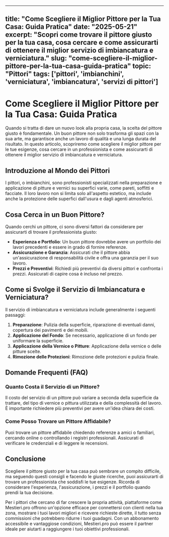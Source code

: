 
---
title: "Come Scegliere il Miglior Pittore per la Tua Casa: Guida Pratica"
date: "2025-05-21"
excerpt: "Scopri come trovare il pittore giusto per la tua casa, cosa cercare e come assicurarti di ottenere il miglior servizio di imbiancatura e verniciatura."
slug: "come-scegliere-il-miglior-pittore-per-la-tua-casa-guida-pratica"
topic: "Pittori"
tags: ['pittori', 'imbianchini', 'verniciatura', 'imbiancatura', 'servizi di pittori']
---

# Come Scegliere il Miglior Pittore per la Tua Casa: Guida Pratica

Quando si tratta di dare un nuovo look alla propria casa, la scelta del pittore giusto è fondamentale. Un buon pittore non solo trasforma gli spazi con la sua arte, ma garantisce anche un lavoro di qualità e una lunga durata del risultato. In questo articolo, scopriremo come scegliere il miglior pittore per le tue esigenze, cosa cercare in un professionista e come assicurarti di ottenere il miglior servizio di imbiancatura e verniciatura.

## Introduzione al Mondo dei Pittori

I pittori, o imbianchini, sono professionisti specializzati nella preparazione e applicazione di pitture e vernici su superfici varie, come pareti, soffitti e facciate. Il loro lavoro non si limita solo all'aspetto estetico, ma include anche la protezione delle superfici dall'usura e dagli agenti atmosferici.

## Cosa Cerca in un Buon Pittore?

Quando cerchi un pittore, ci sono diversi fattori da considerare per assicurarti di trovare il professionista giusto:

*   **Esperienza e Portfolio**: Un buon pittore dovrebbe avere un portfolio dei lavori precedenti e essere in grado di fornire referenze.
*   **Assicurazione e Garanzia**: Assicurati che il pittore abbia un'assicurazione di responsabilità civile e offra una garanzia per il suo lavoro.
*   **Prezzi e Preventivi**: Richiedi più preventivi da diversi pittori e confronta i prezzi. Assicurati di capire cosa è incluso nel prezzo.

## Come si Svolge il Servizio di Imbiancatura e Verniciatura?

Il servizio di imbiancatura e verniciatura include generalmente i seguenti passaggi:

1.  **Preparazione**: Pulizia della superficie, riparazione di eventuali danni, copertura dei pavimenti e dei mobili.
2.  **Applicazione del Fondo**: Se necessario, applicazione di un fondo per uniformare la superficie.
3.  **Applicazione della Vernice o Pitture**: Applicazione della vernice o delle pitture scelte.
4.  **Rimozione delle Protezioni**: Rimozione delle protezioni e pulizia finale.

## Domande Frequenti (FAQ)

### Quanto Costa il Servizio di un Pittore?

Il costo del servizio di un pittore può variare a seconda della superficie da trattare, del tipo di vernice o pittura utilizzata e della complessità del lavoro. È importante richiedere più preventivi per avere un'idea chiara dei costi.

### Come Posso Trovare un Pittore Affidabile?

Puoi trovare un pittore affidabile chiedendo referenze a amici o familiari, cercando online o controllando i registri professionali. Assicurati di verificare le credenziali e di leggere le recensioni.

## Conclusione

Scegliere il pittore giusto per la tua casa può sembrare un compito difficile, ma seguendo questi consigli e facendo le giuste ricerche, puoi assicurarti di trovare un professionista che soddisfi le tue esigenze. Ricorda di considerare l'esperienza, l'assicurazione, i prezzi e il portfolio quando prendi la tua decisione.

Per i pittori che cercano di far crescere la propria attività, piattaforme come Mestieri.pro offrono un'opzione efficace per connettersi con clienti nella tua zona, mostrare i tuoi lavori migliori e ricevere richieste dirette, il tutto senza commissioni che potrebbero ridurre i tuoi guadagni. Con un abbonamento accessibile e vantaggiose condizioni, Mestieri.pro può essere il partner ideale per aiutarti a raggiungere i tuoi obiettivi professionali.
